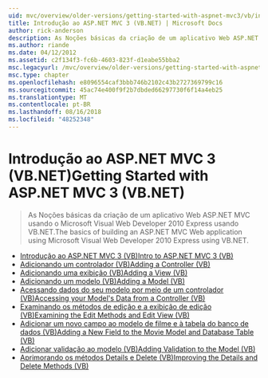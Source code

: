 ```yaml
---
uid: mvc/overview/older-versions/getting-started-with-aspnet-mvc3/vb/index
title: Introdução ao ASP.NET MVC 3 (VB.NET) | Microsoft Docs
author: rick-anderson
description: As Noções básicas da criação de um aplicativo Web ASP.NET MVC usando o Microsoft Visual Web Developer 2010 Express usando VB.NET.
ms.author: riande
ms.date: 04/12/2012
ms.assetid: c2f134f3-fc6b-4603-823f-d1eabe55bba2
msc.legacyurl: /mvc/overview/older-versions/getting-started-with-aspnet-mvc3/vb
msc.type: chapter
ms.openlocfilehash: e8096554caf3bbb746b2102c43b2727369799c16
ms.sourcegitcommit: 45ac74e400f9f2b7dbded66297730f6f14a4eb25
ms.translationtype: MT
ms.contentlocale: pt-BR
ms.lasthandoff: 08/16/2018
ms.locfileid: "48252348"
---
```

<a name="getting-started-with-aspnet-mvc-3-vbnet"></a><span data-ttu-id="70e14-103">Introdução ao ASP.NET MVC 3 (VB.NET)</span><span class="sxs-lookup"><span data-stu-id="70e14-103">Getting Started with ASP.NET MVC 3 (VB.NET)</span></span>
====================
> <span data-ttu-id="70e14-104">As Noções básicas da criação de um aplicativo Web ASP.NET MVC usando o Microsoft Visual Web Developer 2010 Express usando VB.NET.</span><span class="sxs-lookup"><span data-stu-id="70e14-104">The basics of building an ASP.NET MVC Web application using Microsoft Visual Web Developer 2010 Express using VB.NET.</span></span>


- [<span data-ttu-id="70e14-105">Introdução ao ASP.NET MVC 3 (VB)</span><span class="sxs-lookup"><span data-stu-id="70e14-105">Intro to ASP.NET MVC 3 (VB)</span></span>](intro-to-aspnet-mvc-3.md)
- [<span data-ttu-id="70e14-106">Adicionando um controlador (VB)</span><span class="sxs-lookup"><span data-stu-id="70e14-106">Adding a Controller (VB)</span></span>](adding-a-controller.md)
- [<span data-ttu-id="70e14-107">Adicionando uma exibição (VB)</span><span class="sxs-lookup"><span data-stu-id="70e14-107">Adding a View (VB)</span></span>](adding-a-view.md)
- [<span data-ttu-id="70e14-108">Adicionando um modelo (VB)</span><span class="sxs-lookup"><span data-stu-id="70e14-108">Adding a Model (VB)</span></span>](adding-a-model.md)
- [<span data-ttu-id="70e14-109">Acessando dados do seu modelo por meio de um controlador (VB)</span><span class="sxs-lookup"><span data-stu-id="70e14-109">Accessing your Model's Data from a Controller (VB)</span></span>](accessing-your-models-data-from-a-controller.md)
- [<span data-ttu-id="70e14-110">Examinando os métodos de edição e a exibição de edição (VB)</span><span class="sxs-lookup"><span data-stu-id="70e14-110">Examining the Edit Methods and Edit View (VB)</span></span>](examining-the-edit-methods-and-edit-view.md)
- [<span data-ttu-id="70e14-111">Adicionar um novo campo ao modelo de filme e à tabela do banco de dados (VB)</span><span class="sxs-lookup"><span data-stu-id="70e14-111">Adding a New Field to the Movie Model and Database Table (VB)</span></span>](adding-a-new-field.md)
- [<span data-ttu-id="70e14-112">Adicionar validação ao modelo (VB)</span><span class="sxs-lookup"><span data-stu-id="70e14-112">Adding Validation to the Model (VB)</span></span>](adding-validation-to-the-model.md)
- [<span data-ttu-id="70e14-113">Aprimorando os métodos Details e Delete (VB)</span><span class="sxs-lookup"><span data-stu-id="70e14-113">Improving the Details and Delete Methods (VB)</span></span>](improving-the-details-and-delete-methods.md)
